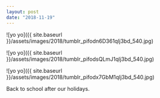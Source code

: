 ```yaml
---
layout: post
date: "2018-11-19"
---
```


![yo yo]({{ site.baseurl }}/assets/images/2018/tumblr_pifodn6D361qlj3bd_540.jpg)

![yo yo]({{ site.baseurl }}/assets/images/2018/tumblr_pifodsQLmJ1qlj3bd_540.jpg)

![yo yo]({{ site.baseurl }}/assets/images/2018/tumblr_pifodx7GbM1qlj3bd_540.jpg)

Back to school after our holidays.
